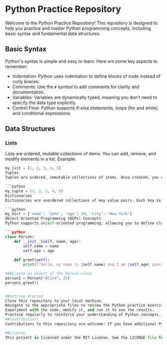 # Python Practice Repository

Welcome to the Python Practice Repository! This repository is designed to help you practice and master Python programming concepts, including basic syntax and fundamental data structures.

## Basic Syntax

Python's syntax is simple and easy to learn. Here are some key aspects to remember:

- Indentation: Python uses indentation to define blocks of code instead of curly braces.
- Comments: Use the `#` symbol to add comments for clarity and documentation.
- Variables: Variables are dynamically typed, meaning you don't need to specify the data type explicitly.
- Control Flow: Python supports if-else statements, loops (for and while), and conditional expressions.

## Data Structures

### Lists

Lists are ordered, mutable collections of items. You can add, remove, and modify elements in a list. Example:

```python
my_list = [1, 2, 3, 4, 5]
Tuples
Tuples are ordered, immutable collections of items. Once created, you cannot change the elements in a tuple. Example:

```python
my_tuple = (1, 2, 3, 4, 5)
Dictionaries
Dictionaries are unordered collections of key-value pairs. Each key is unique and maps to a value. Example:

```python
my_dict = {'name': 'John', 'age': 30, 'city': 'New York'}
Object-Oriented Programming (OOPs) Concepts
Python supports object-oriented programming, allowing you to define classes and create objects with attributes and methods. Here's a basic example:

```python
class Person:
    def __init__(self, name, age):
        self.name = name
        self.age = age
    
    def greet(self):
        print(f"Hello, my name is {self.name} and I am {self.age} years old.")

###Create an object of the Person class
person1 = Person("Alice", 25)
person1.greet()


##Getting Started
Clone this repository to your local machine.
Navigate to the appropriate files to review the Python practice exercises.
Experiment with the code, modify it, and run it to see the results.
Practice regularly to reinforce your understanding of Python concepts.
##Contributions
Contributions to this repository are welcome! If you have additional Python practice exercises, improvements to existing code, or bug fixes, feel free to open a pull request.

##License
This project is licensed under the MIT License. See the LICENSE file for details.
